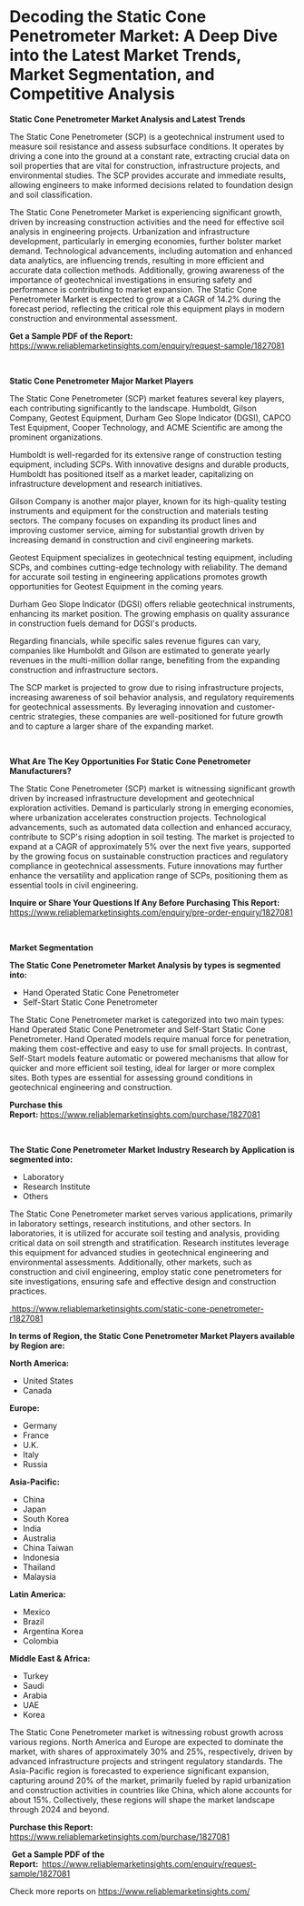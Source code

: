 <p><h1>Decoding the Static Cone Penetrometer Market: A Deep Dive into the Latest Market Trends, Market Segmentation, and Competitive Analysis</h1></p><p><strong>Static Cone Penetrometer Market Analysis and Latest Trends</strong></p>
<p><p>The Static Cone Penetrometer (SCP) is a geotechnical instrument used to measure soil resistance and assess subsurface conditions. It operates by driving a cone into the ground at a constant rate, extracting crucial data on soil properties that are vital for construction, infrastructure projects, and environmental studies. The SCP provides accurate and immediate results, allowing engineers to make informed decisions related to foundation design and soil classification.</p><p>The Static Cone Penetrometer Market is experiencing significant growth, driven by increasing construction activities and the need for effective soil analysis in engineering projects. Urbanization and infrastructure development, particularly in emerging economies, further bolster market demand. Technological advancements, including automation and enhanced data analytics, are influencing trends, resulting in more efficient and accurate data collection methods. Additionally, growing awareness of the importance of geotechnical investigations in ensuring safety and performance is contributing to market expansion. The Static Cone Penetrometer Market is expected to grow at a CAGR of 14.2% during the forecast period, reflecting the critical role this equipment plays in modern construction and environmental assessment.</p></p>
<p><strong>Get a Sample PDF of the Report:&nbsp;</strong> <a href="https://www.reliablemarketinsights.com/enquiry/request-sample/1827081?utm_campaign=3584&utm_medium=2&utm_source=Github&utm_content=ia&utm_term=11042025&utm_id=static-cone-penetrometer">https://www.reliablemarketinsights.com/enquiry/request-sample/1827081</a></p>
<p>&nbsp;</p>
<p><strong>Static Cone Penetrometer Major Market Players</strong></p>
<p><p>The Static Cone Penetrometer (SCP) market features several key players, each contributing significantly to the landscape. Humboldt, Gilson Company, Geotest Equipment, Durham Geo Slope Indicator (DGSI), CAPCO Test Equipment, Cooper Technology, and ACME Scientific are among the prominent organizations.</p><p>Humboldt is well-regarded for its extensive range of construction testing equipment, including SCPs. With innovative designs and durable products, Humboldt has positioned itself as a market leader, capitalizing on infrastructure development and research initiatives. </p><p>Gilson Company is another major player, known for its high-quality testing instruments and equipment for the construction and materials testing sectors. The company focuses on expanding its product lines and improving customer service, aiming for substantial growth driven by increasing demand in construction and civil engineering markets.</p><p>Geotest Equipment specializes in geotechnical testing equipment, including SCPs, and combines cutting-edge technology with reliability. The demand for accurate soil testing in engineering applications promotes growth opportunities for Geotest Equipment in the coming years.</p><p>Durham Geo Slope Indicator (DGSI) offers reliable geotechnical instruments, enhancing its market position. The growing emphasis on quality assurance in construction fuels demand for DGSI's products.</p><p>Regarding financials, while specific sales revenue figures can vary, companies like Humboldt and Gilson are estimated to generate yearly revenues in the multi-million dollar range, benefiting from the expanding construction and infrastructure sectors.</p><p>The SCP market is projected to grow due to rising infrastructure projects, increasing awareness of soil behavior analysis, and regulatory requirements for geotechnical assessments. By leveraging innovation and customer-centric strategies, these companies are well-positioned for future growth and to capture a larger share of the expanding market.</p></p>
<p>&nbsp;</p>
<p><strong>What Are The Key Opportunities For Static Cone Penetrometer Manufacturers?</strong></p>
<p><p>The Static Cone Penetrometer (SCP) market is witnessing significant growth driven by increased infrastructure development and geotechnical exploration activities. Demand is particularly strong in emerging economies, where urbanization accelerates construction projects. Technological advancements, such as automated data collection and enhanced accuracy, contribute to SCP's rising adoption in soil testing. The market is projected to expand at a CAGR of approximately 5% over the next five years, supported by the growing focus on sustainable construction practices and regulatory compliance in geotechnical assessments. Future innovations may further enhance the versatility and application range of SCPs, positioning them as essential tools in civil engineering.</p></p>
<p><strong>Inquire or Share Your Questions If Any Before Purchasing This Report:</strong> <a href="https://www.reliablemarketinsights.com/enquiry/pre-order-enquiry/1827081?utm_campaign=3584&utm_medium=2&utm_source=Github&utm_content=ia&utm_term=11042025&utm_id=static-cone-penetrometer">https://www.reliablemarketinsights.com/enquiry/pre-order-enquiry/1827081</a></p>
<p>&nbsp;</p>
<p><strong>Market Segmentation</strong></p>
<p><strong>The Static Cone Penetrometer Market Analysis by types is segmented into:</strong></p>
<p><ul><li>Hand Operated Static Cone Penetrometer</li><li>Self-Start Static Cone Penetrometer</li></ul></p>
<p><p>The Static Cone Penetrometer market is categorized into two main types: Hand Operated Static Cone Penetrometer and Self-Start Static Cone Penetrometer. Hand Operated models require manual force for penetration, making them cost-effective and easy to use for small projects. In contrast, Self-Start models feature automatic or powered mechanisms that allow for quicker and more efficient soil testing, ideal for larger or more complex sites. Both types are essential for assessing ground conditions in geotechnical engineering and construction.</p></p>
<p><strong>Purchase this Report:&nbsp;</strong><a href="https://www.reliablemarketinsights.com/purchase/1827081?utm_campaign=3584&utm_medium=2&utm_source=Github&utm_content=ia&utm_term=11042025&utm_id=static-cone-penetrometer">https://www.reliablemarketinsights.com/purchase/1827081</a></p>
<p>&nbsp;</p>
<p><strong>The Static Cone Penetrometer Market Industry Research by Application is segmented into:</strong></p>
<p><ul><li>Laboratory</li><li>Research Institute</li><li>Others</li></ul></p>
<p><p>The Static Cone Penetrometer market serves various applications, primarily in laboratory settings, research institutions, and other sectors. In laboratories, it is utilized for accurate soil testing and analysis, providing critical data on soil strength and stratification. Research institutes leverage this equipment for advanced studies in geotechnical engineering and environmental assessments. Additionally, other markets, such as construction and civil engineering, employ static cone penetrometers for site investigations, ensuring safe and effective design and construction practices.</p></p>
<p><a href="https://www.reliablemarketinsights.com/static-cone-penetrometer-r1827081?utm_campaign=3584&utm_medium=2&utm_source=Github&utm_content=ia&utm_term=11042025&utm_id=static-cone-penetrometer">&nbsp;https://www.reliablemarketinsights.com/static-cone-penetrometer-r1827081</a></p>
<p><strong>In terms of Region, the Static Cone Penetrometer Market Players available by Region are:</strong></p>
<p>
    <p> <strong> North America: </strong>
        <ul>
            <li>United States</li>
            <li>Canada</li>
        </ul>
        </p> 
    <p> <strong> Europe: </strong>
        <ul>
            <li>Germany</li>
            <li>France</li>
            <li>U.K.</li>
            <li>Italy</li>
            <li>Russia</li>
        </ul>
        </p> 
    <p> <strong> Asia-Pacific: </strong>
        <ul>
            <li>China</li>
            <li>Japan</li>
            <li>South Korea</li>
            <li>India</li>
            <li>Australia</li>
            <li>China Taiwan</li>
            <li>Indonesia</li>
            <li>Thailand</li>
            <li>Malaysia</li>
        </ul>
        </p> 
    <p> <strong> Latin America: </strong>
        <ul>
            <li>Mexico</li>
            <li>Brazil</li>
            <li>Argentina Korea</li>
            <li>Colombia</li>
        </ul>
        </p> 
    <p> <strong> Middle East & Africa: </strong>
        <ul>
            <li>Turkey</li>
            <li>Saudi</li>
            <li>Arabia</li>
            <li>UAE</li>
            <li>Korea</li>
        </ul>
    </p>
    </p>
<p><p>The Static Cone Penetrometer market is witnessing robust growth across various regions. North America and Europe are expected to dominate the market, with shares of approximately 30% and 25%, respectively, driven by advanced infrastructure projects and stringent regulatory standards. The Asia-Pacific region is forecasted to experience significant expansion, capturing around 20% of the market, primarily fueled by rapid urbanization and construction activities in countries like China, which alone accounts for about 15%. Collectively, these regions will shape the market landscape through 2024 and beyond.</p></p>
<p><strong>Purchase this Report: </strong><a href="https://www.reliablemarketinsights.com/purchase/1827081?utm_campaign=3584&utm_medium=2&utm_source=Github&utm_content=ia&utm_term=11042025&utm_id=static-cone-penetrometer">https://www.reliablemarketinsights.com/purchase/1827081</a></p>
<p>&nbsp;<strong>Get a Sample PDF of the Report:&nbsp;&nbsp;</strong><a href="https://www.reliablemarketinsights.com/enquiry/request-sample/1827081?utm_campaign=3584&utm_medium=2&utm_source=Github&utm_content=ia&utm_term=11042025&utm_id=static-cone-penetrometer">https://www.reliablemarketinsights.com/enquiry/request-sample/1827081</a></p>
<p><strong></strong></p>
<p>Check more reports on <a href="https://www.reliablemarketinsights.com/?utm_campaign=3584&utm_medium=2&utm_source=Github&utm_content=ia&utm_term=11042025&utm_id=static-cone-penetrometer">https://www.reliablemarketinsights.com/</a></p>